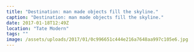 ```yaml
---
title: "Destination: man made objects fill the skyline."
caption: "Destination: man made objects fill the skyline."
date: 2017-01-18T12:49Z
location: "Tate Modern"
tags: ""
image: /assets/uploads/2017/01/0c996651c444e216a7648aa997c105e6.jpg
---
```

